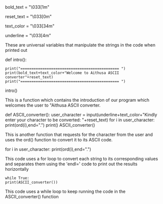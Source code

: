bold_text = "\033[1m"

reset_text = "\033[0m"

text_color = "\033[34m"

underline = "\033[4m"

These are universal variables that manipulate the strings in the code when printed out

def intro():
    
    print("============================================= ")
    print(bold_text+text_color+"Welcome to Aithusa ASCII converter"+reset_text)
    print("============================================= ")
intro()

This is a function which contains the introduction of our program which welcomes the user to "Aithusa ASCII converter.



def ASCII_converter():
    user_character = input(underline+text_color+"Kindly enter your character to be converted: "+reset_text)
    for i in user_character:
        print(ord(i),end=".")
    print()
ASCII_converter()

This is another function that requests for the character from the user and uses the ord() function to convert it to its ASCII code.

for i in user_character:
        print(ord(i),end=".")


  This code uses a for loop to convert each string to its corresponding values and separates them using the 'endl=' code to print out the results horizontally 


  
  
    while True:
    print(ASCII_converter())

This code uses a while loop to keep running the code in the ASCII_converter() function

